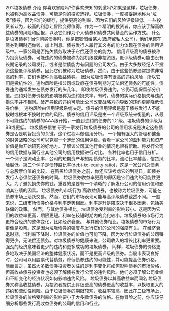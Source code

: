 201:垃圾债券
介绍
你喜欢冒险吗?你喜欢未知的刺激吗?如果是这样，垃圾债券，也被称为高收益债券，可能是你的投资选择。垃圾债券，一度被委婉地称为“垃圾”债券，因为它们的缓存，提供更高的利率，因为它们的风险评级较低。一些投资者认为，较高的利息让冒险变得值得。作为一个精明的投资者，你应该了解高收益债券的风险和回报，以及它们作为个人债券和债券共同基金的运作方式。
什么是垃圾债券?
当你购买债券时，你是把钱借给某人(政府或私人公司)，他们承诺在债券到期时还你钱，加上利息。债券发行人履行其义务的能力体现在债券的信用评级中。一家公司是否拖欠债务取决于它偿还债务的能力。
信用评级高的债券被称为投资级债券。可能违约的债券被称为投机级或非投资级。低评级债券可能由没有长期记录的公司发行，或者是偿债能力有问题的公司发行。由于大多数经纪人不投资这些低评级债券，因此它们被称为垃圾债券。然而，由于这些债券通常提供非常高的利率，它们也被称为高收益债券。
因为垃圾债券有很高的违约风险，所以它们是投机性的。违约风险是指公司或政府在债券到期时无法偿还债务的可能性。债券违约通常发生在债券发行的头几年。
即使垃圾债券违约，它仍可能保留部分价值。违约对债券价格的影响被称为违约损失率。有时，债券的实际价格损失与违约损失率并不相同。破产导致的违约可能比公司改变战略方向导致的违约更能降低债券价格。
违约风险由信用评级系统决定。债券的信用评级是基于债券发行人不能按时或根本不按时付款的风险。债券的信用评级是由一个评级系统来衡量的，从最不可能违约的债券的AAA级开始，一直到违约的债券的“D”级。垃圾债券的评级为BB或更低。
垃圾债券信誉
研究一家发行垃圾债券的公司的信用状况是决定这些债券是否是明智投资的关键。这个过程叫做信用分析。
一个拥有强大的管理和健全的财务战略的公司可以克服一个薄弱的信用评级。看看一家公司的盈利能力和资产价值是你开始研究的好地方。了解该公司其他行业的情况也很有帮助。将发行公司的信用数据与同行业其他公司的信用数据进行对比。
各种比率也用于信用分析。一个例子是流动比率，公司的短期资产与短期债务的比率。流动比率越高，信贷风险越低。第二个例子是债转股比率(debt-to-equity ratio)，这是一家公司总债务与总股票价值的比较。
在购买垃圾债券之前，你还应该考虑它的到期日，即债券发行人必须偿还债券的时间。
垃圾债券收益率更高的原因是它们违约的可能性更大。为了避免损失你的钱，重要的是要有一个清晰的了解发行公司的信用价值和影响其业绩的因素。
垃圾债券的市场行为
高收益债券，也被称为垃圾债券，可能在债券市场上活跃交易。然而，它们的市场表现可能与高评级债券截然不同。
一般来说，二级市场债券价格与利率走势相反。利率是升是降取决于很多因素，包括美联储的政策。
然而，与其他债券相比，垃圾债券受利率的影响较小。这是因为它们的收益率更高，期限更短。利率在较短时期内的变化较小。垃圾债券的市场行为更符合经济的整体变化，比如经济衰退。
与其他债券相比，垃圾债券的市场行为更像是股票。这是因为垃圾债券的强度与发行它们的公司的强度有关。
在经济衰退时期，当利率下降时，垃圾债券的价值也可能下降，因为发行垃圾债券的公司赚得更少，无法偿还债务。对垃圾债券的健康来说，公司收入的增长比利率更重要。强劲的经济意味着更少的违约和更多成功的垃圾债券。
同样，垃圾债券的价格更多地取决于美国经济的整体健康状况，而不是更高评级的债券。当股市表现良好时，公司可以用股票代替债务，降低债券违约的可能性，并可能提高债券价格。
简而言之，虽然大多数债券投资者关注的是利率变化将如何影响债券的市场价格，但高收益债券投资者也必须了解债券发行公司的违约风险。他们必须了解公司业绩和不断变化的经济状况如何影响违约风险。
垃圾债券以其高收益率而闻名
垃圾债券又称高收益债券，为投资者提供比评级更高的债券更高的收益率，以换取更大的违约和流动性风险。由于垃圾债券的期限较短，收益率较高，因此在二级市场上，垃圾债券的价格受利率的影响要小于大多数债券的价格。在你冒险之前，你应该仔细分析那些发行高收益债券的公司的信用和行业。
